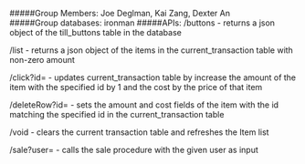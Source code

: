 #####Group Members:
Joe Deglman, Kai Zang, Dexter An  
#####Group databases: 
ironman
#####APIs:
/buttons - returns a json object of the till_buttons table in the 
database  

/list - returns a json object of the items in the current_transaction 
table with non-zero amount  

/click?id=<inputID> - updates current_transaction table by increase the amount 
of the item with the specified id by 1 and the cost by the price of 
that item  

/deleteRow?id=<inputID> - sets the amount and cost fields of the item with 
the id matching the specified id in the current_transaction table  

/void - clears the current transaction table and refreshes the Item list  

/sale?user=<inputUser> - calls the sale procedure with the given user as input  


